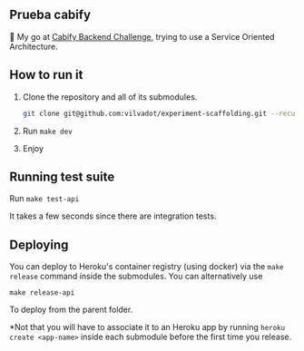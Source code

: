## Prueba cabify

🚗 My go at [Cabify Backend Challenge](https://github.com/cabify/backend-challenge), trying to use a Service Oriented Architecture.

## How to run it

1. Clone the repository and all of its submodules.

    ```sh
    git clone git@github.com:vilvadot/experiment-scaffolding.git --recursive
    ```

2. Run `make dev`
3. Enjoy

## Running test suite

Run `make test-api`

It takes a few seconds since there are integration tests.

## Deploying

You can deploy to Heroku's container registry (using docker) via the `make release` command inside the submodules. You can alternatively use

```
make release-api
```

To deploy from the parent folder.

*Not that you will have to associate it to an Heroku app by running `heroku create <app-name>` inside each submodule before the first time you release.
